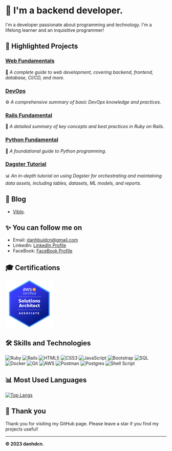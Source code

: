# 👋 I'm a backend developer.

I'm a developer passionate about programming and technology. I'm a lifelong learner and an inquisitive programmer!

## 🌟 **Highlighted Projects**

### [Web Fundamentals](https://github.com/danhbuidcn/web_fundamental)  
📖 *A complete guide to web development, covering backend, frontend, database, CI/CD, and more.*

### [DevOps](https://github.com/danhbuidcn/devops)  
⚙️ *A comprehensive summary of basic DevOps knowledge and practices.*

### [Rails Fundamental](https://github.com/danhbuidcn/rails_fundamental)  
📖 *A detailed summary of key concepts and best practices in Ruby on Rails.*

### [Python Fundamental](https://github.com/danhbuidcn/python_fundamental)  
📖 *A foundational guide to Python programming.*

### [Dagster Tutorial](https://github.com/danhbuidcn/dagster_tutorial)  
📊 *An in-depth tutorial on using Dagster for orchestrating and maintaining data assets, including tables, datasets, ML models, and reports.*

<!--
- [Laravel + VueJS](https://github.com/danhbuidcn/lara_vue_fundamental): Laravel, Vue 3 & Inertia Full Stack
-->

## 📝 Blog

- [Viblo](https://viblo.asia/u/BuiVanThuong).

## ✨ You can follow me on

- Email: [danhbuidcn@gmail.com](mailto:danhbuidcn@gmail.com)
- LinkedIn: [LinkedIn Profile](https://www.linkedin.com/in/th%C6%B0%E1%BB%A3ng-b%C3%B9i-bb98a31b6/)
- FaceBook: [FaceBook Profile](https://www.facebook.com/thuongbuivanhaui)

## 🎓 Certifications

<a href="https://www.credly.com/badges/c04d0fc7-07ca-4bb9-9f91-126b652bb038/public_url" target="_blank">
<img src="AWS-Certified-Solutions-Architect-Associate_badge.png" alt="AWS Certified Solutions Architect - Associate" width="150"/>
</a>

## 🛠️ Skills and Technologies

![Ruby](https://skillicons.dev/icons?i=ruby)
![Rails](https://skillicons.dev/icons?i=rails)
![HTML5](https://skillicons.dev/icons?i=html)
![CSS3](https://skillicons.dev/icons?i=css)
![JavaScript](https://skillicons.dev/icons?i=javascript)
![Bootstrap](https://skillicons.dev/icons?i=bootstrap)
![SQL](https://skillicons.dev/icons?i=postgres)
![Docker](https://skillicons.dev/icons?i=docker)
![Git](https://skillicons.dev/icons?i=git)
![AWS](https://skillicons.dev/icons?i=aws)
![Postman](https://skillicons.dev/icons?i=postman)
![Postgres](https://skillicons.dev/icons?i=postgres)
![Shell Script](https://skillicons.dev/icons?i=bash)

## 📊 Most Used Languages

[![Top Langs](https://github-readme-stats.vercel.app/api/top-langs/?username=danhbuidcn&layout=compact)](https://github.com/danhbuidcn)

## 🙏 Thank you

Thank you for visiting my GitHub page. Please leave a star if you find my projects useful!

---
**© 2023 danhdcn.**

<!--
**danhbuidcn/danhbuidcn** is a ✨ _special_ ✨ repository because its `README.md` (this file) appears on your GitHub profile.

Here are some ideas to get you started:

- 🔭 I’m currently working on ...
- 🌱 I’m currently learning ...
- 👯 I’m looking to collaborate on ...
- 🤔 I’m looking for help with ...
- 💬 Ask me about ...
- 📫 How to reach me: ...
- 😄 Pronouns: ...
- ⚡ Fun fact: ...
-->
